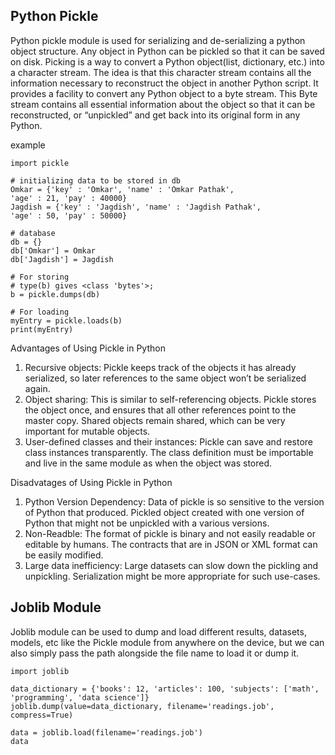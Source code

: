 ## Python Pickle
Python pickle module is used for serializing and de-serializing a python object structure. Any object in Python can be pickled so that it can be saved on disk.
Picking is a way to convert a Python object(list, dictionary, etc.) into a character stream. The idea is that this character stream contains all the information necessary to reconstruct the object in another Python script. It provides a facility to convert any Python object to a byte stream. This Byte stream contains all essential information about the object so that it can be reconstructed, or “unpickled” and get back into its original form in any Python.

example

```
import pickle

# initializing data to be stored in db
Omkar = {'key' : 'Omkar', 'name' : 'Omkar Pathak', 
'age' : 21, 'pay' : 40000}
Jagdish = {'key' : 'Jagdish', 'name' : 'Jagdish Pathak',
'age' : 50, 'pay' : 50000}

# database
db = {}
db['Omkar'] = Omkar
db['Jagdish'] = Jagdish

# For storing
# type(b) gives <class 'bytes'>;
b = pickle.dumps(db) 

# For loading
myEntry = pickle.loads(b)
print(myEntry)
```

Advantages of Using Pickle in Python
1. Recursive objects: Pickle keeps track of the objects it has already serialized, so later references to the same object won’t be serialized again. 
2. Object sharing: This is similar to self-referencing objects. Pickle stores the object once, and ensures that all other references point to the master copy. Shared objects remain shared, which can be very important for mutable objects.
3. User-defined classes and their instances: Pickle can save and restore class instances transparently. The class definition must be importable and live in the same module as when the object was stored.

Disadvatages of Using Pickle in Python
1. Python Version Dependency: Data of pickle is so sensitive to the version of Python that produced. Pickled object created with one version of Python that might not be unpickled with a various versions.
2. Non-Readble: The format of pickle is binary and not easily readable or editable by humans. The contracts that are in JSON or XML format can be easily modified.
3. Large data inefficiency: Large datasets can slow down the pickling and unpickling. Serialization might be more appropriate for such use-cases.


## Joblib Module
Joblib module can be used to dump and load different results, datasets, models, etc like the Pickle module from anywhere on the device, but we can also simply pass the path alongside the file name to load it or dump it.

```
import joblib

data_dictionary = {'books': 12, 'articles': 100, 'subjects': ['math', 'programming', 'data science']}
joblib.dump(value=data_dictionary, filename='readings.job', compress=True)

data = joblib.load(filename='readings.job')
data
```